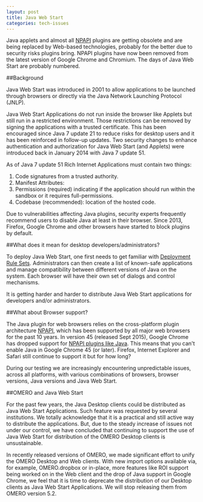 ```yaml
---
layout: post
title: Java Web Start
categories: tech-issues
---
```


Java applets and almost all [NPAPI](https://en.wikipedia.org/wiki/NPAPI) plugins are getting obsolete and
are being replaced by Web-based technologies, probably for the better due to security risks plugins bring.
NPAPI plugins have now been removed from the latest version of Google Chrome and Chromium.
The days of Java Web Start are probably numbered.

##Background

Java Web Start was introduced in 2001 to allow applications to be launched through browsers or directly via the Java Network Launching Protocol (JNLP).

Java Web Start Applications do not run inside the browser like Applets but still run in a restricted environment. Those restrictions can be removed by signing the applications with a trusted certificate. This has been encouraged since Java 7 update 21 to reduce risks for desktop users and it has been reinforced in follow-up updates.
Two security changes to enhance authentication and authorization for Java Web Start (and Applets) were introduced back in January 2014 with Java 7 update 51.

As of Java 7 update 51
Rich Internet Applications must contain two things:
 1. Code signatures from a trusted authority.
 2. Manifest Attributes:
   1. Permissions (required) indicating if the application should run within the sandbox or it requires full-permissions.
   2. Codebase (recommended): location of the hosted code.

Due to vulnerabilities affecting Java plugins, security experts frequently recommend users to disable Java at least in their browser. Since 2013, Firefox, Google Chrome and other browsers have started to block plugins by default.

##What does it mean for desktop developers/administrators?

To deploy Java Web Start, one first needs to get familiar with [Deployment Rule Sets](https://blogs.oracle.com/java-platform-group/entry/introducing_deployment_rule_sets).
Administrators can then create a list of known-safe applications and manage compatibility between
different versions of Java on the system.
Each browser will have their own set of dialogs and control mechanisms.

It is getting harder and harder to distribute Java Web Start applications for developers and/or administrators.


##What about Browser support?

The Java plugin for web browsers relies on the cross-platform plugin architecture [NPAPI](https://en.wikipedia.org/wiki/NPAPI), which has been supported by all major web browsers for the past 10 years.
In version 45 (released Sept 2015), Google Chrome has dropped support for [NPAPI plugins like Java](https://support.google.com/chrome/answer/6213033).
This means that you can't enable Java in Google Chrome 45 (or later).
Firefox, Internet Explorer and Safari still continue to support it but for how long?

During our testing we are increasingly encountering unpredictable issues, across all platforms, with various combinations of browsers, browser versions, Java versions and Java Web Start.

##OMERO and Java Web Start

For the past few years, the Java Desktop clients could be distributed as Java Web Start Applications. Such feature was requested by several institutions.
We totally acknowledge that it is a practical and still active way to distribute the applications. But, due to the steady increase of issues not under our control,
we have concluded that continuing to support the use of Java Web Start for distribution of the OMERO Desktop clients is unsustainable.

In recently released versions of OMERO, we made significant effort to unify the OMERO Desktop and Web clients.
With new import options available via, for example, OMERO.dropbox or in-place, more features like ROI support being worked on in the Web client and the drop of Java support in Google Chrome, we feel that it is time to deprecate the distribution of our Desktop clients as Java Web Start Applications.
We will stop releasing them from OMERO version 5.2.


